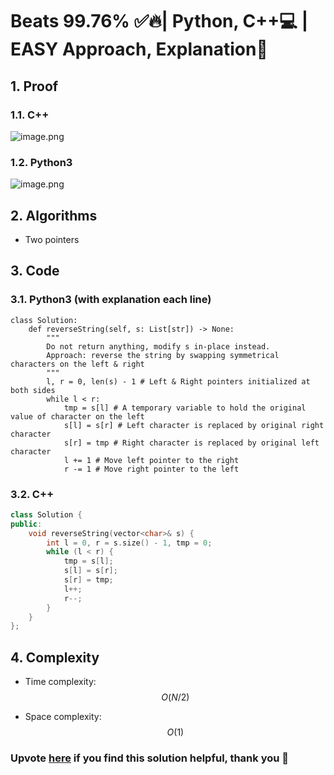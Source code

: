 # Beats 99.76% ✅🔥| Python, C++💻 | EASY Approach, Explanation📕

## 1. Proof
<!-- Describe your first thoughts on how to solve this problem. -->
### 1.1. C++
![image.png](https://assets.leetcode.com/users/images/1f65d95e-cec0-4dc8-b47e-af6a98755d5f_1717318697.731664.png)

### 1.2. Python3
![image.png](https://assets.leetcode.com/users/images/968c4623-2163-42cc-909f-b95a3765b7a9_1717318739.1937811.png)

## 2. Algorithms
* Two pointers

## 3. Code
### 3.1. Python3 (with explanation each line)
```python3 []
class Solution:
    def reverseString(self, s: List[str]) -> None:
        """
        Do not return anything, modify s in-place instead.
        Approach: reverse the string by swapping symmetrical characters on the left & right
        """
        l, r = 0, len(s) - 1 # Left & Right pointers initialized at both sides
        while l < r:
            tmp = s[l] # A temporary variable to hold the original value of character on the left
            s[l] = s[r] # Left character is replaced by original right character
            s[r] = tmp # Right character is replaced by original left character
            l += 1 # Move left pointer to the right
            r -= 1 # Move right pointer to the left
```
### 3.2. C++
```cpp []
class Solution {
public:
    void reverseString(vector<char>& s) {
        int l = 0, r = s.size() - 1, tmp = 0;
        while (l < r) {
            tmp = s[l];
            s[l] = s[r];
            s[r] = tmp;
            l++;
            r--;
        }
    }
};
```

## 4. Complexity
- Time complexity: $$O(N/2)$$
<!-- Add your time complexity here, e.g. $$O(n)$$ -->

- Space complexity: $$O(1)$$
<!-- Add your space complexity here, e.g. $$O(n)$$ -->

### Upvote [here](https://leetcode.com/problems/reverse-string/solutions/5245581/beats-9976-python-c-easy-approach-explanation) if you find this solution helpful, thank you 🤍
